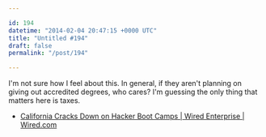 ```yaml
---

id: 194
datetime: "2014-02-04 20:47:15 +0000 UTC"
title: "Untitled #194"
draft: false
permalink: "/post/194"

---
```


I'm not sure how I feel about this. In general, if they aren't planning on giving out accredited degrees, who cares? I'm guessing the only thing that matters here is taxes. 

 
 * [California Cracks Down on Hacker Boot Camps | Wired Enterprise | Wired.com](http://www.wired.com/wiredenterprise/2014/01/california-hacker-bootcamps)


